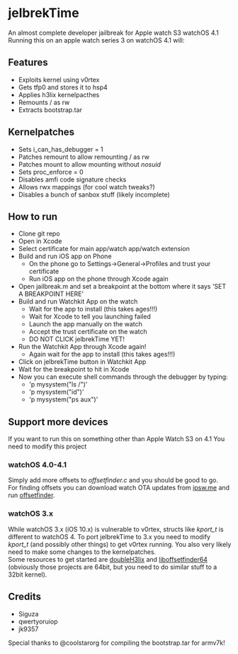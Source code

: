 # jelbrekTime
An almost complete developer jailbreak for Apple watch S3 watchOS 4.1  
Running this on an apple watch series 3 on watchOS 4.1 will:

## Features
  * Exploits kernel using v0rtex
  * Gets tfp0 and stores it to hsp4
  * Applies h3lix kernelpacthes
  * Remounts / as rw
  * Extracts bootstrap.tar

## Kernelpatches
  * Sets i_can_has_debugger = 1
  * Patches remount to allow remounting / as rw
  * Patches mount to allow mounting without _nosuid_
  * Sets proc_enforce = 0
  * Disables amfi code signature checks
  * Allows rwx mappings (for cool watch tweaks?)
  * Disables a bunch of sanbox stuff (likely incomplete)

## How to run
  * Clone git repo
  * Open in Xcode
  * Select certificate for main app/watch app/watch extension
  * Build and run iOS app on Phone
    * On the phone go to Settings->General->Profiles and trust your certificate
    * Run iOS app on the phone through Xcode again
  * Open jailbreak.m and set a breakpoint at the bottom where it says 'SET A BREAKPOINT HERE'
  * Build and run Watchkit App on the watch
    * Wait for the app to install (this takes ages!!!)
    * Wait for Xcode to tell you launching failed
    * Launch the app manually on the watch
    * Accept the trust certificate on the watch
    * DO NOT CLICK jelbrekTime YET!
  * Run the Watchkit App through Xcode again!
    * Again wait for the app to install (this takes ages!!!)
  * Click on jelbrekTime button in Watchkit App
  * Wait for the breakpoint to hit in Xcode
  * Now you can execute shell commands through the debugger by typing:
    * 'p mysystem("ls /")'
    * 'p mysystem("id")'
    * 'p mysystem("ps aux")'

## Support more devices
If you want to run this on something other than Apple Watch S3 on 4.1
You need to modify this project

### watchOS 4.0-4.1
Simply add more offsets to _offsetfinder.c_ and you should be good to go.  
For finding offsets you can download watch OTA updates from [ipsw.me](https://ipsw.me) and run [offsetfinder](https://github.com/tihmstar/offsetfinder).

### watchOS 3.x
While watchOS 3.x (iOS 10.x) is vulnerable to v0rtex, structs like *kport_t* is different to watchOS 4.
To port jelbrekTime to 3.x you need to modify *kport_t* (and possibly other things) to get v0rtex running. You also very likely need to make some changes to the kernelpatches.  
Some resources to get started are [doubleH3lix](https://github.com/tihmstar/doubleH3lix) and [liboffsetfinder64](https://github.com/tihmstar/liboffsetfinder64/) (obviously those projects are 64bit, but you need to do similar stuff to a 32bit kernel).


## Credits
* Siguza
* qwertyoruiop
* jk9357

Special thanks to @coolstarorg for compiling the bootstrap.tar for armv7k!
